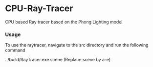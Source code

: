 # CPU-Ray-Tracer

CPU based Ray tracer based on the Phong Lighting model

### Usage

To use the raytracer, navigate to the src directory and run the following command

../build/RayTracer.exe scene (Replace scene by a-e)
